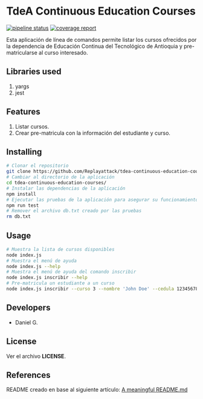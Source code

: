 # TdeA Continuous Education Courses
[![pipeline status](https://gitlab.com/Replayattack/tdea-continuous-education-courses/badges/master/pipeline.svg)](https://gitlab.com/Replayattack/tdea-continuous-education-courses/commits/master)
[![coverage report](https://gitlab.com/Replayattack/tdea-continuous-education-courses/badges/master/coverage.svg)](https://gitlab.com/Replayattack/tdea-continuous-education-courses/commits/master)

Esta aplicación de línea de comandos permite listar los cursos ofrecidos por la dependencia de Educación Continua del Tecnológico de Antioquia y pre-matricularse al curso interesado.

## Libraries used
1. yargs
2. jest

## Features
1. Listar cursos.
2. Crear pre-matricula con la información del estudiante y curso.

## Installing
```sh
# Clonar el repositorio
git clone https://github.com/Replayattack/tdea-continuous-education-courses
# Cambiar al directorio de la aplicación
cd tdea-continuous-education-courses/
# Instalar las dependencias de la aplicación
npm install
# Ejecutar las pruebas de la aplicación para asegurar su funcionamiento en tu computadora
npm run test
# Remover el archivo db.txt creado por las pruebas
rm db.txt
```

## Usage
```sh
# Muestra la lista de cursos disponibles
node index.js
# Muestra el menú de ayuda
node index.js --help
# Muestra el menú de ayuda del comando inscribir
node index.js inscribir --help
# Pre-matricula un estudiante a un curso
node index.js inscribir --curso 3 --nombre 'John Doe' --cedula 123456789
```

## Developers
- Daniel G.

## License
Ver el archivo **LICENSE**.

## References
README creado en base al siguiente artículo: [A meaningful README.md](https://dev.to/pratikaambani/a-meaningful-readmemd-565a)
